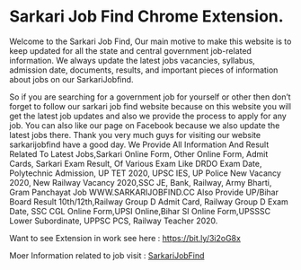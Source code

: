 # Sarkari Job Find Chrome Extension.

Welcome to the Sarkari Job Find, Our main motive to make this website is to keep updated for all the state and central government job-related information. We always update the latest jobs vacancies, syllabus, admission date, documents, results, and important pieces of information about jobs on our SarkariJobfind.

So if you are searching for a government job for yourself or other then don’t forget to follow our sarkari job find website because on this website you will get the latest job updates and also we provide the process to apply for any job. You can also like our page on Facebook because we also update the latest jobs there. Thank you very much guys for visiting our website sarkarijobfind have a good day. We Provide All Information And Result Related To Latest Jobs,Sarkari Online Form, Other Online Form, Admit Cards, Sarkari Exam Result, Of Various Exam Like DRDO Exam Date, Polytechnic Admission, UP TET 2020, UPSC IES, UP Police New Vacancy 2020, New Railway Vacancy 2020,SSC JE, Bank, Railway, Army Bharti, Gram Panchayat Job WWW.SARKARIJOBFIND.CC Also Provide UP/Bihar Board Result 10th/12th,Railway Group D Admit Card, Railway Group D Exam Date, SSC CGL Online Form,UPSI Online,Bihar SI Online Form,UPSSSC Lower Subordinate, UPPSC PCS, Railway Teacher 2020.

Want to see Extension in work see here :  https://bit.ly/3i2oG8x

Moer Information related to job visit :  [SarkariJobFind](https://sarkarijobfind.cc/) 
